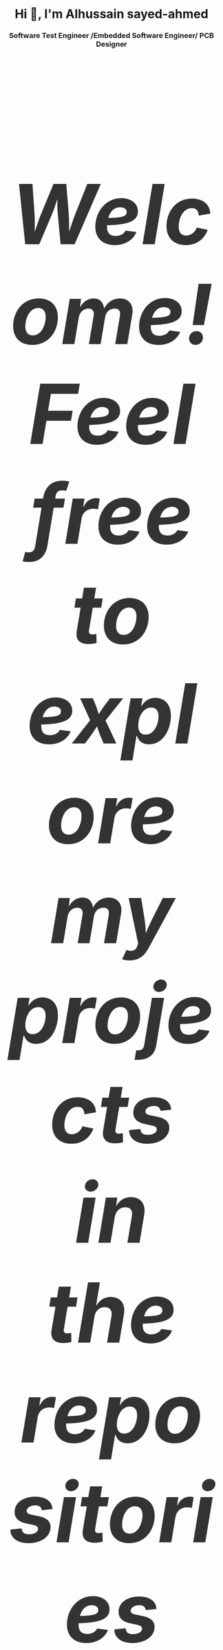 <h1 align="center">Hi 👋, I'm Alhussain sayed-ahmed</h1>
<h3 align="center">  Software Test Engineer /Embedded Software Engineer/ PCB Designer </h3>

<h5 align="center" style="color: #333; font-weight: bold; font-size: 192px;">Welcome! Feel free to explore my projects in the repositories </h5>
<p align="left"> <img src="https://komarev.com/ghpvc/?username=alhosin-sayedahmed&label=Profile%20views&color=0e75b6&style=flat" alt="alhosin-sayedahmed" /> </p>

<p align="left"> <a href="https://github.com/ryo-ma/github-profile-trophy"><img src="https://github-profile-trophy.vercel.app/?username=alhosin-sayedahmed" alt="alhosin-sayedahmed" /></a> </p>

<p align="left"> <a href="https://twitter.com/" target="blank"><img src="https://img.shields.io/twitter/follow/?logo=twitter&style=for-the-badge" alt="" /></a> </p>

<h3 align="left">Connect with me:</h3>
<p align="left">
<a href="https://linkedin.com/in/https://www.linkedin.com/in/alhosin-sayed-aa7a97314/" target="blank"><img align="center" src="https://raw.githubusercontent.com/rahuldkjain/github-profile-readme-generator/master/src/images/icons/Social/linked-in-alt.svg" alt="https://www.linkedin.com/in/alhosin-sayed-aa7a97314/" height="30" width="40" /></a>
<a href="https://fb.com/https://www.facebook.com/profile.php?id=100080097566304" target="blank"><img align="center" src="https://raw.githubusercontent.com/rahuldkjain/github-profile-readme-generator/master/src/images/icons/Social/facebook.svg" alt="https://www.facebook.com/profile.php?id=100080097566304" height="30" width="40" /></a>
</p>

<h3 align="left">Languages and Tools:</h3>
<p align="left"> <a href="https://www.arduino.cc/" target="_blank" rel="noreferrer"> <img src="https://cdn.worldvectorlogo.com/logos/arduino-1.svg" alt="arduino" width="40" height="40"/> </a> <a href="https://www.cprogramming.com/" target="_blank" rel="noreferrer"> <img src="https://raw.githubusercontent.com/devicons/devicon/master/icons/c/c-original.svg" alt="c" width="40" height="40"/> </a> <a href="https://www.w3schools.com/cpp/" target="_blank" rel="noreferrer"> <img src="https://raw.githubusercontent.com/devicons/devicon/master/icons/cplusplus/cplusplus-original.svg" alt="cplusplus" width="40" height="40"/> </a> <a href="https://www.linux.org/" target="_blank" rel="noreferrer"> <img src="https://raw.githubusercontent.com/devicons/devicon/master/icons/linux/linux-original.svg" alt="linux" width="40" height="40"/> </a> <a href="https://www.mathworks.com/" target="_blank" rel="noreferrer"> <img src="https://upload.wikimedia.org/wikipedia/commons/2/21/Matlab_Logo.png" alt="matlab" width="40" height="40"/> </a> <a href="https://opencv.org/" target="_blank" rel="noreferrer"> <img src="https://www.vectorlogo.zone/logos/opencv/opencv-icon.svg" alt="opencv" width="40" height="40"/> </a> </p>

<p><img align="left" src="https://github-readme-stats.vercel.app/api/top-langs?username=alhosin-sayedahmed&show_icons=true&locale=en&layout=compact" alt="alhosin-sayedahmed" /></p>

<p>&nbsp;<img align="center" src="https://github-readme-stats.vercel.app/api?username=alhosin-sayedahmed&show_icons=true&locale=en" alt="alhosin-sayedahmed" /></p>

<p><img align="center" src="https://github-readme-streak-stats.herokuapp.com/?user=alhosin-sayedahmed&" alt="alhosin-sayedahmed" /></p>
